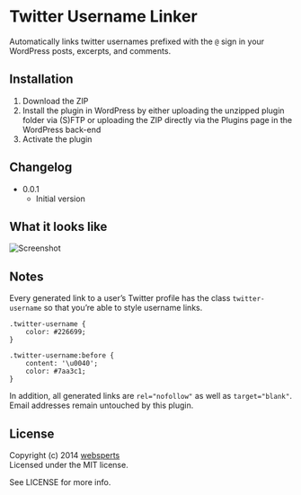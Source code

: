 # Twitter Username Linker

Automatically links twitter usernames prefixed with the `@` sign in your WordPress posts, excerpts, and comments.

## Installation

1. Download the ZIP
2. Install the plugin in WordPress by either uploading the unzipped plugin folder via (S)FTP or uploading the ZIP directly via the Plugins page in the WordPress back-end
3. Activate the plugin

## Changelog

* 0.0.1
	* Initial version

## What it looks like

![Screenshot](https://picpig.com/un4vc9mmgl.png)

## Notes

Every generated link to a user’s Twitter profile has the class `twitter-username` so that you’re able to style username links.

	.twitter-username {
		color: #226699;
	}

	.twitter-username:before {
		content: '\u0040';
		color: #7aa3c1;
	}

In addition, all generated links are `rel="nofollow"` as well as `target="blank"`. Email addresses remain untouched by this plugin.

## License

Copyright (c) 2014 [websperts](http://websperts.com/)  
Licensed under the MIT license.

See LICENSE for more info.